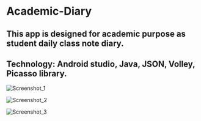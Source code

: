 # Academic-Diary
## This app is designed for academic purpose as student daily class note diary. 
## Technology: Android studio, Java, JSON, Volley, Picasso library.




![Screenshot_1](https://user-images.githubusercontent.com/105268491/209929802-61f8c07d-edbb-4f81-b6a9-ededd830cebd.png)


![Screenshot_2](https://user-images.githubusercontent.com/105268491/209929824-ec84caa6-020a-4fd4-885c-fec3fa31c470.png)


![Screenshot_3](https://user-images.githubusercontent.com/105268491/209929856-8f53d41e-f906-4fa1-aa2c-e4ada84b78b7.png)
